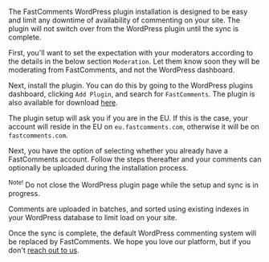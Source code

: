 The FastComments WordPress plugin installation is designed to be easy and limit any downtime of availability of commenting on your site. The plugin will not switch over from the WordPress plugin until the sync is complete.

First, you'll want to set the expectation with your moderators according to the details in the below section `Moderation`. Let them know soon they will
be moderating from FastComments, and not the WordPress dashboard.

Next, install the plugin. You can do this by going to the WordPress plugins dashboard, clicking `Add Plugin`, and search for `FastComments`. The plugin is also available for download [here](https://wordpress.org/plugins/fastcomments/#installation).

The plugin setup will ask you if you are in the EU. If this is the case, your account will reside in the EU on `eu.fastcomments.com`, otherwise it will be on `fastcomments.com`.

Next, you have the option of selecting whether you already have a FastComments account. Follow the steps thereafter and your comments can optionally be uploaded during the installation process.

<sup>Note!</sup> Do not close the WordPress plugin page while the setup and sync is in progress.

Comments are uploaded in batches, and sorted using existing indexes in your WordPress database to limit load on your site.

Once the sync is complete, the default WordPress commenting system will be replaced by FastComments. We hope you love our platform, but if you don't [reach out to us](https://fastcomments.com/auth/my-account/help).  
